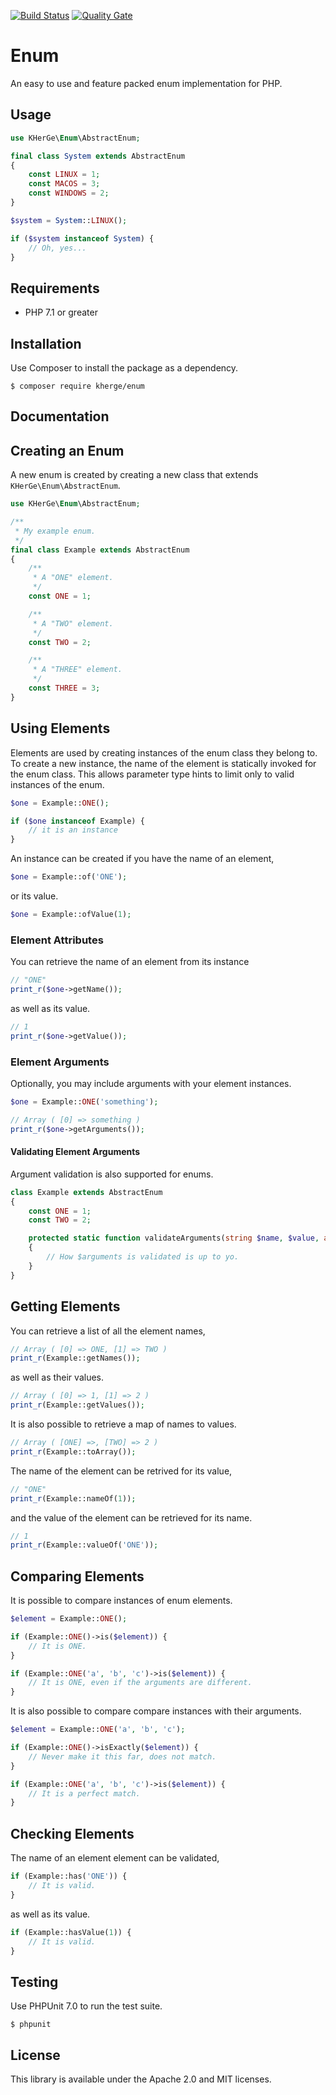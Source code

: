 [![Build Status](https://travis-ci.org/kherge/php.enum.svg?branch=master)](https://travis-ci.org/kherge/php.enum)
[![Quality Gate](https://sonarcloud.io/api/project_badges/measure?project=php.enum&metric=alert_status)](https://sonarcloud.io/dashboard?id=php.enum)

Enum
=========

An easy to use and feature packed enum implementation for PHP.

Usage
-----

```php
use KHerGe\Enum\AbstractEnum;

final class System extends AbstractEnum
{
    const LINUX = 1;
    const MACOS = 3;
    const WINDOWS = 2;
}

$system = System::LINUX();

if ($system instanceof System) {
    // Oh, yes...
}
```

Requirements
------------

- PHP 7.1 or greater

Installation
------------

Use Composer to install the package as a dependency.

    $ composer require kherge/enum

Documentation
-------------

## Creating an Enum

A new enum is created by creating a new class that extends `KHerGe\Enum\AbstractEnum`.

```php
use KHerGe\Enum\AbstractEnum;

/**
 * My example enum.
 */
final class Example extends AbstractEnum
{
    /**
     * A "ONE" element.
     */
    const ONE = 1;

    /**
     * A "TWO" element.
     */
    const TWO = 2;

    /**
     * A "THREE" element.
     */
    const THREE = 3;
}
```

## Using Elements

Elements are used by creating instances of the enum class they belong to. To create a new instance, the name of the element is statically invoked for the enum class. This allows parameter type hints to limit only to valid instances of the enum.

```php
$one = Example::ONE();

if ($one instanceof Example) {
    // it is an instance
}
```

An instance can be created if you have the name of an element,

```php
$one = Example::of('ONE');
```

or its value.

```php
$one = Example::ofValue(1);
```

### Element Attributes

You can retrieve the name of an element from its instance

```php
// "ONE"
print_r($one->getName());
```

as well as its value.

```php
// 1
print_r($one->getValue());
```

### Element Arguments

Optionally, you may include arguments with your element instances.

```php
$one = Example::ONE('something');

// Array ( [0] => something )
print_r($one->getArguments());
```

#### Validating Element Arguments

Argument validation is also supported for enums.

```php
class Example extends AbstractEnum
{
    const ONE = 1;
    const TWO = 2;

    protected static function validateArguments(string $name, $value, array $arguments) : void
    {
        // How $arguments is validated is up to yo.
    }
}
```

## Getting Elements

You can retrieve a list of all the element names,

```php
// Array ( [0] => ONE, [1] => TWO )
print_r(Example::getNames());
```

as well as their values.

```php
// Array ( [0] => 1, [1] => 2 )
print_r(Example::getValues());
```

It is also possible to retrieve a map of names to values.

```php
// Array ( [ONE] =>, [TWO] => 2 )
print_r(Example::toArray());
```

The name of the element can be retrived for its value,

```php
// "ONE"
print_r(Example::nameOf(1));
```

and the value of the element can be retrieved for its name.

```php
// 1
print_r(Example::valueOf('ONE'));
```

## Comparing Elements

It is possible to compare instances of enum elements.

```php
$element = Example::ONE();

if (Example::ONE()->is($element)) {
    // It is ONE.
}

if (Example::ONE('a', 'b', 'c')->is($element)) {
    // It is ONE, even if the arguments are different.
}
```

It is also possible to compare compare instances with their arguments.

```php
$element = Example::ONE('a', 'b', 'c');

if (Example::ONE()->isExactly($element)) {
    // Never make it this far, does not match.
}

if (Example::ONE('a', 'b', 'c')->is($element)) {
    // It is a perfect match.
}
```

## Checking Elements

The name of an element element can be validated,

```php
if (Example::has('ONE')) {
    // It is valid.
}
```

as well as its value.

```php
if (Example::hasValue(1)) {
    // It is valid.
}
```

Testing
-------

Use PHPUnit 7.0 to run the test suite.

    $ phpunit

License
-------

This library is available under the Apache 2.0 and MIT licenses.